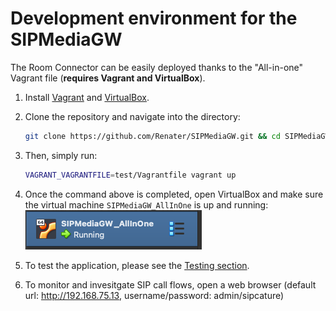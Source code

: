# Development environment for the SIPMediaGW

The Room Connector can be easily deployed thanks to the "All-in-one" Vagrant file (**requires Vagrant and VirtualBox**).

1. Install [Vagrant](https://www.vagrantup.com/) and [VirtualBox](https://www.virtualbox.org/).

2. Clone the repository and navigate into the directory:
   ```bash
   git clone https://github.com/Renater/SIPMediaGW.git && cd SIPMediaGW
   ```

3. Then, simply run:
   ```bash
   VAGRANT_VAGRANTFILE=test/Vagrantfile vagrant up
   ```

4. Once the command above is completed, open VirtualBox and make sure the virtual machine `SIPMediaGW_AllInOne` is up and running:
![SIPMediaGW_AllInOne virtual machine](SIPMediaGW_AllInOne.png)

5. To test the application, please see the [Testing section](./testing.md).

6. To monitor and invesitgate SIP call flows, open a web browser (default url: http://192.168.75.13,  username/password: admin/sipcature)
